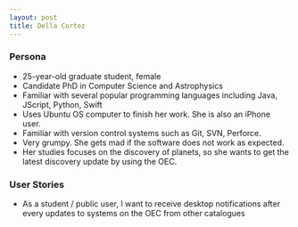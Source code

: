 ```yaml
---
layout: post
title: Della Cortez
---
```


### Persona
* 25-year-old graduate student, female
* Candidate PhD in Computer Science and Astrophysics
* Familiar with several popular programming languages including Java, JScript, Python, Swift
* Uses Ubuntu OS computer to finish her work. She is also an iPhone user.
* Familiar with version control systems such as Git, SVN, Perforce.
* Very grumpy. She gets mad if the software does not work as expected.
* Her studies focuses on the discovery of planets, so she wants to get the latest discovery update by using the OEC.

### User Stories
* As a student / public user, I want to receive desktop notifications after every updates to systems on the OEC from other catalogues
